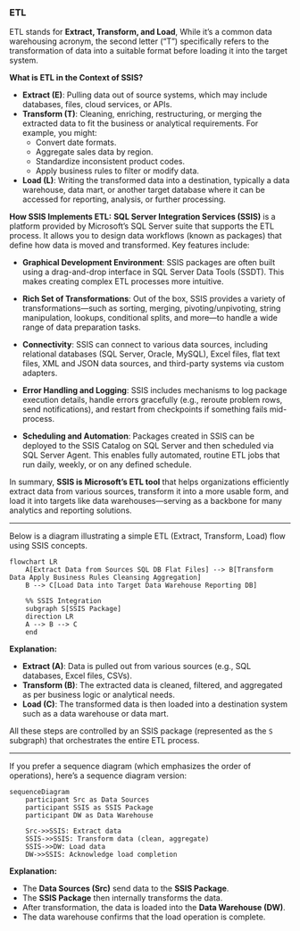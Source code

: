 
### ETL

ETL stands for **Extract, Transform, and Load**, While it’s a common data warehousing acronym, the second letter (“T”) specifically refers to the transformation of data into a suitable format before loading it into the target system.

**What is ETL in the Context of SSIS?**
- **Extract (E)**: Pulling data out of source systems, which may include databases, files, cloud services, or APIs.
- **Transform (T)**: Cleaning, enriching, restructuring, or merging the extracted data to fit the business or analytical requirements. For example, you might:
  - Convert date formats.
  - Aggregate sales data by region.
  - Standardize inconsistent product codes.
  - Apply business rules to filter or modify data.
- **Load (L)**: Writing the transformed data into a destination, typically a data warehouse, data mart, or another target database where it can be accessed for reporting, analysis, or further processing.

**How SSIS Implements ETL:**
**SQL Server Integration Services (SSIS)** is a platform provided by Microsoft’s SQL Server suite that supports the ETL process. It allows you to design data workflows (known as packages) that define how data is moved and transformed. Key features include:

- **Graphical Development Environment**: SSIS packages are often built using a drag-and-drop interface in SQL Server Data Tools (SSDT). This makes creating complex ETL processes more intuitive.
  
- **Rich Set of Transformations**: Out of the box, SSIS provides a variety of transformations—such as sorting, merging, pivoting/unpivoting, string manipulation, lookups, conditional splits, and more—to handle a wide range of data preparation tasks.

- **Connectivity**: SSIS can connect to various data sources, including relational databases (SQL Server, Oracle, MySQL), Excel files, flat text files, XML and JSON data sources, and third-party systems via custom adapters.

- **Error Handling and Logging**: SSIS includes mechanisms to log package execution details, handle errors gracefully (e.g., reroute problem rows, send notifications), and restart from checkpoints if something fails mid-process.

- **Scheduling and Automation**: Packages created in SSIS can be deployed to the SSIS Catalog on SQL Server and then scheduled via SQL Server Agent. This enables fully automated, routine ETL jobs that run daily, weekly, or on any defined schedule.

In summary, **SSIS is Microsoft’s ETL tool** that helps organizations efficiently extract data from various sources, transform it into a more usable form, and load it into targets like data warehouses—serving as a backbone for many analytics and reporting solutions.

---

Below is a diagram illustrating a simple ETL (Extract, Transform, Load) flow using SSIS concepts.

```mermaid
flowchart LR
    A[Extract Data from Sources SQL DB Flat Files] --> B[Transform Data Apply Business Rules Cleansing Aggregation]
    B --> C[Load Data into Target Data Warehouse Reporting DB]
    
    %% SSIS Integration
    subgraph S[SSIS Package]
    direction LR
    A --> B --> C
    end
```

**Explanation:**
- **Extract (A)**: Data is pulled out from various sources (e.g., SQL databases, Excel files, CSVs).
- **Transform (B)**: The extracted data is cleaned, filtered, and aggregated as per business logic or analytical needs.
- **Load (C)**: The transformed data is then loaded into a destination system such as a data warehouse or data mart.

All these steps are controlled by an SSIS package (represented as the `S` subgraph) that orchestrates the entire ETL process.

---

If you prefer a sequence diagram (which emphasizes the order of operations), here’s a sequence diagram version:

```mermaid
sequenceDiagram
    participant Src as Data Sources
    participant SSIS as SSIS Package
    participant DW as Data Warehouse

    Src->>SSIS: Extract data
    SSIS->>SSIS: Transform data (clean, aggregate)
    SSIS->>DW: Load data
    DW->>SSIS: Acknowledge load completion
```

**Explanation:**
- The **Data Sources (Src)** send data to the **SSIS Package**.
- The **SSIS Package** then internally transforms the data.
- After transformation, the data is loaded into the **Data Warehouse (DW)**.
- The data warehouse confirms that the load operation is complete.

